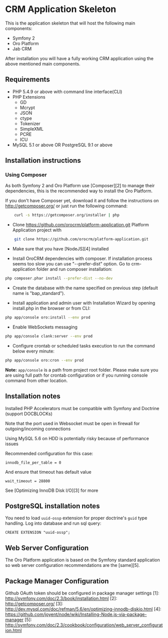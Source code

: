 CRM Application Skeleton
========================

This is the application skeleton that will host the following main components:

* Symfony 2
* Oro Platform
* Jab CRM

After installation you will have a fully working CRM application using the above mentioned main components.

## Requirements

* PHP 5.4.9 or above with command line interface(CLI)
* PHP Extensions
    * GD
    * Mcrypt
    * JSON
    * ctype
    * Tokenizer
    * SimpleXML
    * PCRE
    * ICU
* MySQL 5.1 or above OR PostgreSQL 9.1 or above

## Installation instructions

### Using Composer

As both Symfony 2 and Oro Platform use [Composer][2] to manage their dependencies, this is the recommended way to install the Oro Platform.

If you don't have Composer yet, download it and follow the instructions on
http://getcomposer.org/ or just run the following command:

```bash
    curl -s https://getcomposer.org/installer | php
```

- Clone https://github.com/orocrm/platform-application.git Platform Application project with

```bash
    git clone https://github.com/orocrm/platform-application.git
```

- Make sure that you have [NodeJS][4] installed

- Install OroCRM dependencies with composer. If installation process seems too slow you can use "--prefer-dist" option.
  Go to crm-application folder and run composer installation:

```bash
php composer.phar install --prefer-dist --no-dev
```

- Create the database with the name specified on previous step (default name is "bap_standard").

- Install application and admin user with Installation Wizard by opening install.php in the browser or from CLI:

```bash  
php app/console oro:install --env prod
```

- Enable WebSockets messaging

```bash
php app/console clank:server --env prod
```

- Configure crontab or scheduled tasks execution to run the command below every minute:

```bash
php app/console oro:cron --env prod
```
 
**Note:** ``app/console`` is a path from project root folder. Please make sure you are using full path for crontab configuration or if you running console command from other location.

## Installation notes

Installed PHP Accelerators must be compatible with Symfony and Doctrine (support DOCBLOCKs)

Note that the port used in Websocket must be open in firewall for outgoing/incoming connections

Using MySQL 5.6 on HDD is potentially risky because of performance issues

Recommended configuration for this case:

    innodb_file_per_table = 0

And ensure that timeout has default value

    wait_timeout = 28800

See [Optimizing InnoDB Disk I/O][3] for more

## PostgreSQL installation notes

You need to load `uuid-ossp` extension for proper doctrine's `guid` type handling.
Log into database and run sql query:

```
CREATE EXTENSION "uuid-ossp";
```

## Web Server Configuration

The Oro Platform application is based on the Symfony standard application so web server configuration recommendations are the [same][5].

## Package Manager Configuration

Github OAuth token should be configured in package manager settings
[1]:  http://symfony.com/doc/2.3/book/installation.html
[2]:  http://getcomposer.org/
[3]:  http://dev.mysql.com/doc/refman/5.6/en/optimizing-innodb-diskio.html
[4]:  https://github.com/joyent/node/wiki/Installing-Node.js-via-package-manager
[5]:  http://symfony.com/doc/2.3/cookbook/configuration/web_server_configuration.html
